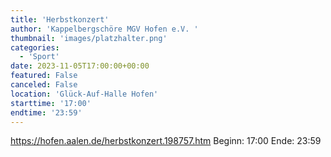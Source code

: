 ```yaml
---
title: 'Herbstkonzert'
author: 'Kappelbergschöre MGV Hofen e.V. '
thumbnail: 'images/platzhalter.png'
categories:
  - 'Sport'
date: 2023-11-05T17:00:00+00:00
featured: False
canceled: False
location: 'Glück-Auf-Halle Hofen'
starttime: '17:00'
endtime: '23:59'
---
```

https://hofen.aalen.de/herbstkonzert.198757.htm
Beginn: 17:00
 Ende: 23:59